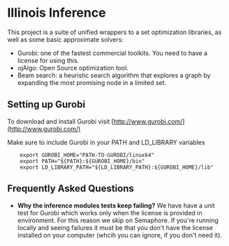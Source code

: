# Illinois Inference 

This project is a suite of unified wrappers to a set optimization libraries, as well as some basic approximate solvers: 

 - Gurobi: one of the fastest commercial toolkits. You need to have a license for using this.  
 - ojAlgo: Open Source optimization tool. 
 - Beam search: a heuristic search algorithm that explores a graph by expanding the most promising node in a limited set.  


## Setting up Gurobi  

To download and install Gurobi visit [http://www.gurobi.com/](http://www.gurobi.com/)

Make sure to include Gurobi in your PATH and LD_LIBRARY variables
```
    export GUROBI_HOME="PATH-TO-GUROBI/linux64"
    export PATH="${PATH}:${GUROBI_HOME}/bin"
    export LD_LIBRARY_PATH="${LD_LIBRARY_PATH}:${GUROBI_HOME}/lib"
```

## Frequently Asked Questions 

 - **Why the inference modules tests keep failing?** We have have a unit test for Gurobi which works only when the license is provided in environment. For this reason we skip on Semaphore. If you're running locally and seeing failures it must be that you don't have the license installed on your computer (whcih you can ignore, if you don't need it).  

